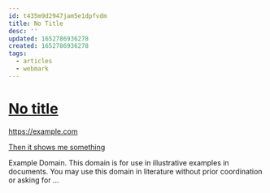 ```yaml
---
id: t435m9d2947jam5e1dpfvdm
title: No Title
desc: ''
updated: 1652786936278
created: 1652786936278
tags:
  - articles
  - webmark
---
```


# [No title](https://how-i-experience-web-today.com/)

https://example.com

[Then it shows me something](https://how-i-experience-web-today.com/detail.html)

Example Domain. This domain is for use in illustrative examples in documents. You may use this domain in literature without prior coordination or asking for ...
